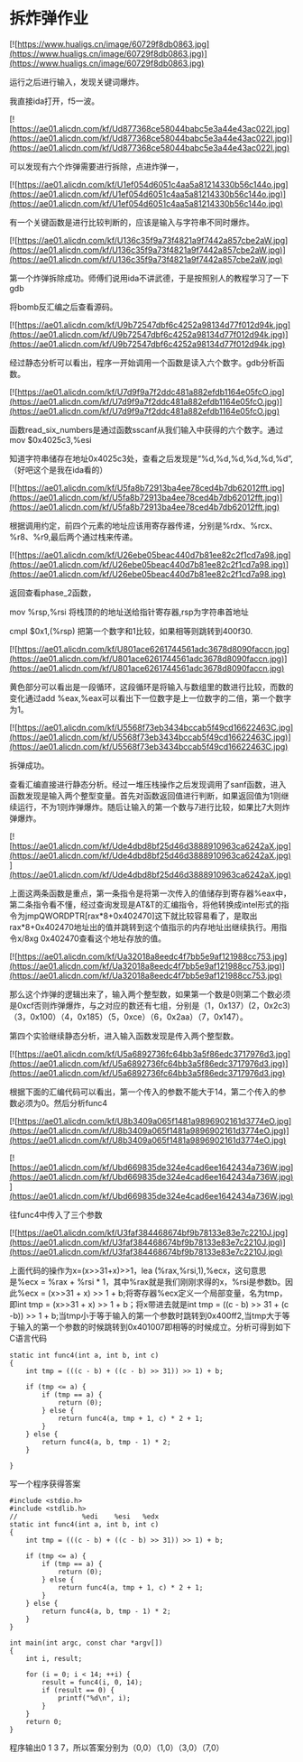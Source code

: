 # 拆炸弹作业

[![https://www.hualigs.cn/image/60729f8db0863.jpg](https://www.hualigs.cn/image/60729f8db0863.jpg)](https://www.hualigs.cn/image/60729f8db0863.jpg)

运行之后进行输入，发现关键词爆炸。

我直接ida打开，f5一波。

[![https://ae01.alicdn.com/kf/Ud877368ce58044babc5e3a44e43ac022I.jpg](https://ae01.alicdn.com/kf/Ud877368ce58044babc5e3a44e43ac022I.jpg)](https://ae01.alicdn.com/kf/Ud877368ce58044babc5e3a44e43ac022I.jpg)

可以发现有六个炸弹需要进行拆除，点进炸弹一，

[![https://ae01.alicdn.com/kf/U1ef054d6051c4aa5a81214330b56c144o.jpg](https://ae01.alicdn.com/kf/U1ef054d6051c4aa5a81214330b56c144o.jpg)](https://ae01.alicdn.com/kf/U1ef054d6051c4aa5a81214330b56c144o.jpg)

有一个关键函数是进行比较判断的，应该是输入与字符串不同时爆炸。

[![https://ae01.alicdn.com/kf/U136c35f9a73f4821a9f7442a857cbe2aW.jpg](https://ae01.alicdn.com/kf/U136c35f9a73f4821a9f7442a857cbe2aW.jpg)](https://ae01.alicdn.com/kf/U136c35f9a73f4821a9f7442a857cbe2aW.jpg)

第一个炸弹拆除成功。师傅们说用ida不讲武德，于是按照别人的教程学习了一下gdb

将bomb反汇编之后查看源码。

[![https://ae01.alicdn.com/kf/U9b72547dbf6c4252a98134d77f012d94k.jpg](https://ae01.alicdn.com/kf/U9b72547dbf6c4252a98134d77f012d94k.jpg)](https://ae01.alicdn.com/kf/U9b72547dbf6c4252a98134d77f012d94k.jpg)

经过静态分析可以看出，程序一开始调用一个函数是读入六个数字。gdb分析函数。

[![https://ae01.alicdn.com/kf/U7d9f9a7f2ddc481a882efdb1164e05fcO.jpg](https://ae01.alicdn.com/kf/U7d9f9a7f2ddc481a882efdb1164e05fcO.jpg)](https://ae01.alicdn.com/kf/U7d9f9a7f2ddc481a882efdb1164e05fcO.jpg)

函数read_six_numbers是通过函数sscanf从我们输入中获得的六个数字。通过mov $0x4025c3,%esi

知道字符串储存在地址0x4025c3处，查看之后发现是“%d,%d,%d,%d,%d,%d”,（好吧这个是我在ida看的）

[![https://ae01.alicdn.com/kf/U5fa8b72913ba4ee78ced4b7db62012fft.jpg](https://ae01.alicdn.com/kf/U5fa8b72913ba4ee78ced4b7db62012fft.jpg)](https://ae01.alicdn.com/kf/U5fa8b72913ba4ee78ced4b7db62012fft.jpg)

根据调用约定，前四个元素的地址应该用寄存器传递，分别是%rdx、%rcx、%r8、%r9,最后两个通过栈来传递。

[![https://ae01.alicdn.com/kf/U26ebe05beac440d7b81ee82c2f1cd7a98.jpg](https://ae01.alicdn.com/kf/U26ebe05beac440d7b81ee82c2f1cd7a98.jpg)](https://ae01.alicdn.com/kf/U26ebe05beac440d7b81ee82c2f1cd7a98.jpg)

返回查看phase_2函数，

mov %rsp,%rsi 将栈顶的的地址送给指针寄存器,rsp为字符串首地址

cmpl $0x1,(%rsp) 把第一个数字和1比较，如果相等则跳转到400f30.

[![https://ae01.alicdn.com/kf/U801ace6261744561adc3678d8090faccn.jpg](https://ae01.alicdn.com/kf/U801ace6261744561adc3678d8090faccn.jpg)](https://ae01.alicdn.com/kf/U801ace6261744561adc3678d8090faccn.jpg)

黄色部分可以看出是一段循环，这段循环是将输入与数组里的数进行比较，而数的变化通过add %eax,%eax可以看出下一位数字是上一位数字的二倍，第一个数字为1。

[![https://ae01.alicdn.com/kf/U5568f73eb3434bccab5f49cd16622463C.jpg](https://ae01.alicdn.com/kf/U5568f73eb3434bccab5f49cd16622463C.jpg)](https://ae01.alicdn.com/kf/U5568f73eb3434bccab5f49cd16622463C.jpg)

拆弹成功。

查看汇编直接进行静态分析。经过一堆压栈操作之后发现调用了sanf函数，进入函数发现是输入两个整型变量。首先对函数返回值进行判断，如果返回值为1则继续运行，不为1则炸弹爆炸。随后让输入的第一个数与7进行比较，如果比7大则炸弹爆炸。

[![https://ae01.alicdn.com/kf/Ude4dbd8bf25d46d3888910963ca6242aX.jpg](https://ae01.alicdn.com/kf/Ude4dbd8bf25d46d3888910963ca6242aX.jpg)](https://ae01.alicdn.com/kf/Ude4dbd8bf25d46d3888910963ca6242aX.jpg)

上面这两条函数是重点，第一条指令是将第一次传入的值储存到寄存器%eax中，第二条指令看不懂，经过查询发现是AT&T的汇编指令，将他转换成intel形式的指令为jmpQWORDPTR[rax\*8+0x402470]这下就比较容易看了，是取出rax*8+0x402470地址出的值并跳转到这个值指示的内存地址出继续执行。用指令x/8xg 0x402470查看这个地址存放的值。

[![https://ae01.alicdn.com/kf/Ua32018a8eedc4f7bb5e9af121988cc753.jpg](https://ae01.alicdn.com/kf/Ua32018a8eedc4f7bb5e9af121988cc753.jpg)](https://ae01.alicdn.com/kf/Ua32018a8eedc4f7bb5e9af121988cc753.jpg)

那么这个炸弹的逻辑出来了，输入两个整型数，如果第一个数是0则第二个数必须是0xcf否则炸弹爆炸，与之对应的数还有七组，分别是（1，0x137）(2，0x2c3)（3，0x100）（4，0x185）（5，0xce）（6，0x2aa）（7，0x147）。

第四个实验继续静态分析，进入输入函数发现是传入两个整型数。

[![https://ae01.alicdn.com/kf/U5a6892736fc64bb3a5f86edc3717976d3.jpg](https://ae01.alicdn.com/kf/U5a6892736fc64bb3a5f86edc3717976d3.jpg)](https://ae01.alicdn.com/kf/U5a6892736fc64bb3a5f86edc3717976d3.jpg)

根据下面的汇编代码可以看出，第一个传入的参数不能大于14，第二个传入的参数必须为0。然后分析func4

[![https://ae01.alicdn.com/kf/U8b3409a065f1481a9896902161d3774eO.jpg](https://ae01.alicdn.com/kf/U8b3409a065f1481a9896902161d3774eO.jpg)](https://ae01.alicdn.com/kf/U8b3409a065f1481a9896902161d3774eO.jpg)

[![https://ae01.alicdn.com/kf/Ubd669835de324e4cad6ee1642434a736W.jpg](https://ae01.alicdn.com/kf/Ubd669835de324e4cad6ee1642434a736W.jpg)](https://ae01.alicdn.com/kf/Ubd669835de324e4cad6ee1642434a736W.jpg)

往func4中传入了三个参数

[![https://ae01.alicdn.com/kf/U3faf384468674bf9b78133e83e7c2210J.jpg](https://ae01.alicdn.com/kf/U3faf384468674bf9b78133e83e7c2210J.jpg)](https://ae01.alicdn.com/kf/U3faf384468674bf9b78133e83e7c2210J.jpg)

上面代码的操作为x=(x>>31+x)>>1，lea (%rax,%rsi,1),%ecx，这句意思是%ecx = %rax + %rsi * 1，其中%rax就是我们刚刚求得的x，%rsi是参数b。因此%ecx = (x>>31 + x) >> 1 + b;将寄存器%ecx定义一个局部变量，名为tmp，即int tmp = (x>>31 + x) >> 1 +  b；将x带进去就是int tmp = ((c - b) >> 31 + (c -b)) >> 1 + b;当tmp小于等于输入的第一个参数时跳转到0x400ff2,当tmp大于等于输入的第一个参数的时候跳转到0x401007即相等的时候成立。分析可得到如下C语言代码


```
static int func4(int a, int b, int c)
{
    int tmp = (((c - b) + ((c - b) >> 31)) >> 1) + b;

    if (tmp <= a) {
        if (tmp == a) {
            return (0);
        } else {
            return func4(a, tmp + 1, c) * 2 + 1;
        }
    } else {
        return func4(a, b, tmp - 1) * 2;
    }

}
```

写一个程序获得答案

```
#include <stdio.h>
#include <stdlib.h>
//                %edi    %esi   %edx
static int func4(int a, int b, int c)
{
    int tmp = (((c - b) + ((c - b) >> 31)) >> 1) + b;
 
    if (tmp <= a) {
        if (tmp == a) {
            return (0);
        } else {
            return func4(a, tmp + 1, c) * 2 + 1;
        }
    } else {
        return func4(a, b, tmp - 1) * 2;
    }
}
 
int main(int argc, const char *argv[])
{
    int i, result;
 
    for (i = 0; i < 14; ++i) {
        result = func4(i, 0, 14);
        if (result == 0) {
            printf("%d\n", i);
        }
    }
    return 0;
}
```

程序输出0 1 3 7，所以答案分别为（0,0）（1,0）（3,0）（7,0）